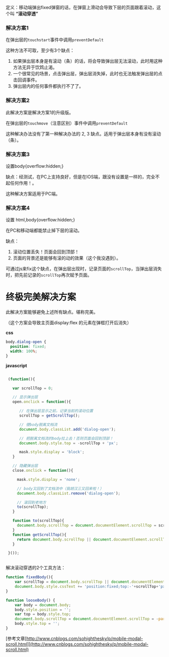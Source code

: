 定义：移动端弹出fixed弹窗的话，在弹窗上滑动会导致下层的页面跟着滚动，这个叫 **“滚动穿透”**

### 解决方案1

在弹出层的`touchstart`事件中调用`preventDefault`

这种方法不可取，至少有3个缺点：

 1. 如果弹出层本身是有滚动（条）的话，将会导致弹出层无法滚动，此时用这种方法无异于饮鸩止渴。
 2. 一个很常见的场景，点击弹出层，弹出层消失掉，此时也无法触发弹出层的点击回调事件。
 3. 弹出层内的任何事件都执行不了了。

### 解决方案2

此解决方案是解决方案1的升级版。

在弹出层的`touchmove`（注意区别）事件中调用`preventDefault`

这种解决办法没有了第一种解决办法的 2, 3 缺点。适用于弹出层本身有没有滚动（条）。

### 解决方案3

 设置body{overflow:hidden;}

 缺点：经测试，在PC上支持良好，但是在IOS端，跟没有设置是一样的，完全不起任何作用！。

 这种解决方案适用于PC端。

### 解决方案4

 设置 html,body{overflow:hidden;}

 在PC和移动端都能禁止掉下层的滚动。

 缺点：

   1. 滚动位置丢失！页面会回到顶部！
   2. 页面的背景还是能够有滚的动的效果（这个我没遇到）。

 可通过js来fix这个缺点，在弹出层出现时，记录页面的`scrollTop`，当弹出层消失时，把先前记录的`scrollTop`再次赋予页面。

# 终极完美解决方案

 此解决方案能够避免上述所有缺点。堪称完美。

（这个方案会导致主页面display:flex 的元素在弹框打开后消失）

**css**

```css
body.dialog-open {
  position: fixed;
  width: 100%;
}
```

**javascript**

```javascript

 (function(){

   var scrollTop = 0;

   // 显示弹出层
   open.onclick = function(){

      // 在弹出层显示之前，记录当前的滚动位置
      scrollTop = getScrollTop();

      // 使body脱离文档流
      document.body.classList.add('dialog-open');

      // 把脱离文档流的body拉上去！否则页面会回到顶部！
      document.body.style.top = -scrollTop + 'px';

      mask.style.display = 'block';
   }

   // 隐藏弹出层
   close.onclick = function(){

     mask.style.display = 'none';

     // body又回到了文档流中（我胡汉三又回来啦！）
     document.body.classList.remove('dialog-open');

     // 滚回到老地方
     to(scrollTop);
   }

   function to(scrollTop){
     document.body.scrollTop = document.documentElement.scrollTop = scrollTop;
   }
   function getScrollTop(){
     return document.body.scrollTop || document.documentElement.scrollTop;
   }

 }());



```

解决滚动穿透的2个工具方法：

```javascript
function fixedBody(){
    var scrollTop = document.body.scrollTop || document.documentElement.scrollTop;
    document.body.style.cssText += 'position:fixed;top:-'+scrollTop+'px;';
}

function looseBody() {
    var body = document.body;
    body.style.position = '';
    var top = body.style.top;
    document.body.scrollTop = document.documentElement.scrollTop = -parseInt(top);
    body.style.top = '';
}
```


[参考文章[http://www.cnblogs.com/sohighthesky/p/mobile-modal-scroll.html]](http://www.cnblogs.com/sohighthesky/p/mobile-modal-scroll.html)

